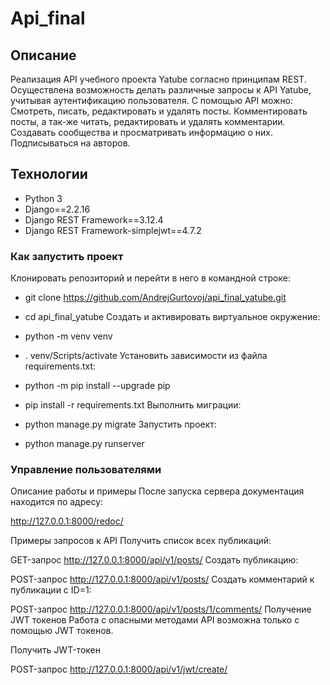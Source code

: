 # Api_final

## Описание

Реализация API учебного проекта Yatube согласно принципам REST.
Осуществлена возможность делать различные запросы к API Yatube, учитывая аутентификацию пользователя.
С помощью API можно:
Смотреть, писать, редактировать и удалять посты.
Комментировать посты, а так-же читать, редактировать и удалять комментарии.
Создавать сообщества и просматривать информацию о них.
Подписываться на авторов.

## Технологии

- Python 3
- Django==2.2.16
- Django REST Framework==3.12.4
- Django REST Framework-simplejwt==4.7.2

### Как запустить проект

Клонировать репозиторий и перейти в него в командной строке:

- git clone https://github.com/AndrejGurtovoj/api_final_yatube.git

- cd api_final_yatube
Cоздать и активировать виртуальное окружение:

- python -m venv venv
- . venv/Scripts/activate
Установить зависимости из файла requirements.txt:

- python -m pip install --upgrade pip
- pip install -r requirements.txt
Выполнить миграции:

- python manage.py migrate
Запустить проект:

- python manage.py runserver

### Управление пользователями

Описание работы и примеры
После запуска сервера документация находится по адресу:

http://127.0.0.1:8000/redoc/

Примеры запросов к API
Получить список всех публикаций:

GET-запрос
http://127.0.0.1:8000/api/v1/posts/
Создать публикацию:

POST-запрос
http://127.0.0.1:8000/api/v1/posts/
Создать комментарий к публикации с ID=1:

POST-запрос
http://127.0.0.1:8000/api/v1/posts/1/comments/
Получение JWT токенов
Работа с опасными методами API возможна только с помощью JWT токенов.

Получить JWT-токен

POST-запрос
http://127.0.0.1:8000/api/v1/jwt/create/
